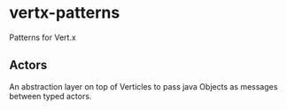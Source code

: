 # vertx-patterns
Patterns for Vert.x

## Actors
An abstraction layer on top of Verticles to pass java Objects as messages between typed actors.
